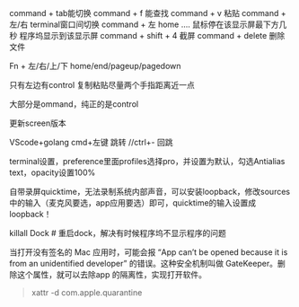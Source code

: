 command + tab能切换
command + f 能查找
command + v 粘贴
command + 左/右 terminal窗口间切换
command + 左 home ....
鼠标停在该显示屏最下方几秒 程序坞显示到该显示屏
command + shift + 4 截屏
command + delete 删除文件

Fn + 左/右/上/下 home/end/pageup/pagedown

只有左边有control
复制粘贴尽量两个手指距离近一点

大部分是ommand，纯正的是control

更新screen版本


VScode+golang cmd+左键 跳转 //ctrl+- 回跳


terminal设置，preference里面profiles选择pro，并设置为默认，勾选Antialias text，opacity设置100%

自带录屏quicktime，无法录制系统内部声音，可以安装loopback，修改sources中的输入（麦克风要选，app应用要选）即可，quicktime的输入设置成loopback！

killall Dock  # 重启dock，解决有时候程序坞不显示程序的问题

当打开没有签名的 Mac 应用时，可能会报 “App can’t be opened because it is from an unidentified developer” 的错误。这种安全机制叫做 GateKeeper。删除这个属性，就可以去除app 的隔离性，实现打开软件。
>xattr -d  com.apple.quarantine <targetapp>
